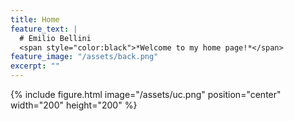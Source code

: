 ```yaml
---
title: Home
feature_text: |
  # Emilio Bellini
  <span style="color:black">*Welcome to my home page!*</span>
feature_image: "/assets/back.png"
excerpt: ""
---
```



<!-- {% include button_ai.html text="A button with icon" link="https://twitter.com/daviddarnes" icon="google-scholar" dim_icon="3x" color="" %} -->

{% include figure.html image="/assets/uc.png" position="center" width="200" height="200" %}
